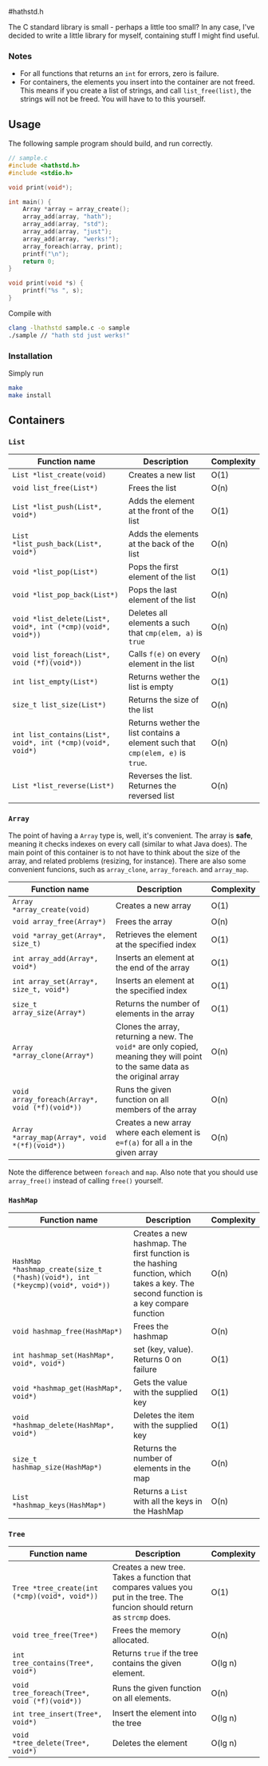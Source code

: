 #hathstd.h

The C standard library is small - perhaps a little too small?
In any case, I've decided to write a little library for myself, containing stuff I might find useful.

### Notes

 - For all functions that returns an `int` for errors, zero is failure.
 - For containers, the elements you insert into the container are not freed. This means if you create a list of strings, and call `list_free(list)`, the strings will not be freed. You will have to to this yourself.

## Usage

The following sample program should build, and run correctly.

```c
// sample.c
#include <hathstd.h>
#include <stdio.h>

void print(void*);

int main() {
    Array *array = array_create();
    array_add(array, "hath");
    array_add(array, "std");
    array_add(array, "just");
    array_add(array, "werks!");
    array_foreach(array, print);
    printf("\n");
    return 0;
}

void print(void *s) {
    printf("%s ", s);
}
```

Compile with 

```bash
clang -lhathstd sample.c -o sample
./sample // "hath std just werks!"
```

### Installation

Simply run

```bash
make
make install
```

## Containers

### `List`

| Function name | Description | Complexity | 
|---------------|-------------|------------|
| `List *list_create(void)` | Creates a new list | O(1) |
| `void list_free(List*)` | Frees the list | O(n) |
| `List *list_push(List*, void*)` | Adds the element at the front of the list | O(1) |
| `List *list_push_back(List*, void*)` | Adds the elements at the back of the list | O(n) |
| `void *list_pop(List*)` | Pops the first element of the list | O(1) |
| `void *list_pop_back(List*)` | Pops the last element of the list | O(n) |
| `void *list_delete(List*, void*, int (*cmp)(void*, void*))` | Deletes all elements a such that `cmp(elem, a)` is `true` | O(n) |
| `void list_foreach(List*, void (*f)(void*))` | Calls `f(e)` on every element in the list | O(n) |
| `int list_empty(List*)` | Returns wether the list is empty | O(1) |
| `size_t list_size(List*)` | Returns the size of the list | O(n) |
| `int list_contains(List*, void*, int (*cmp)(void*, void*)` | Returns wether the list contains a element such that `cmp(elem, e)` is `true`. | O(n) |
| `List *list_reverse(List*)` | Reverses the list. Returnes the reversed list | O(n) |

### `Array`

The point of having a `Array` type is, well, it's convenient. The array is **safe**, meaning it checks indexes on every call (similar to what Java does).
The main point of this container is to not have to think about the size of the array, and related problems (resizing, for instance).
There are also some convenient funcions, such as `array_clone`, `array_foreach`. and `array_map`.

| Function name | Description | Complexity | 
|---------------|-------------|------------|
| `Array *array_create(void)` | Creates a new array | O(1) |
| `void array_free(Array*)` | Frees the array | O(n) |
| `void *array_get(Array*, size_t)`   | Retrieves the element at the specified index | O(1) |
| `int array_add(Array*, void*)` | Inserts an element at the end of the array | O(1) |
| `int array_set(Array*, size_t, void*)` | Inserts an element at the specified index | O(1) |
| `size_t array_size(Array*)` | Returns the number of elements in the array | O(1) |
| `Array *array_clone(Array*)` | Clones the array, returning a new. The `void*` are only copied, meaning they will point to the same data as the original array | O(n) |
| `void array_foreach(Array*, void (*f)(void*))` | Runs the given function on all members of the array | O(n) |
| `Array *array_map(Array*, void *(*f)(void*))` | Creates a new array where each element is `e=f(a)` for all `a` in the given array | O(n) |

Note the difference between `foreach` and `map`. Also note that you should use `array_free()` instead of calling `free()` yourself.

### `HashMap`

| Function name | Description | Complexity |  
|---------------|-------------|------------|
| `HashMap *hashmap_create(size_t (*hash)(void*), int (*keycmp)(void*, void*))` | Creates a new hashmap. The first function is the hashing function, which takes a key. The second function is a key compare function | O(n) |
| `void hashmap_free(HashMap*)` | Frees the hashmap | O(n) |
| `int hashmap_set(HashMap*, void*, void*)` | set (key, value). Returns 0 on failure | O(1) |
| `void *hashmap_get(HashMap*, void*)` | Gets the value with the supplied key | O(1) |
| `void *hashmap_delete(HashMap*, void*)` | Deletes the item with the supplied key | O(1) |
| `size_t hashmap_size(HashMap*)` | Returns the number of elements in the map | O(n) |
| `List *hashmap_keys(HashMap*)` | Returns a `List` with all the keys in the HashMap | O(n) |

### `Tree`

| Function name | Description | Complexity |
|---------------|-------------|------------|
| `Tree *tree_create(int (*cmp)(void*, void*))` | Creates a new tree. Takes a function that compares values you put in the tree. The funcion should return as `strcmp` does. | O(1) |
| `void tree_free(Tree*)` | Frees the memory allocated. | O(n) |
| `int tree_contains(Tree*, void*)` | Returns `true` if the tree contains the given element. | O(lg n) |
| `void tree_foreach(Tree*, void (*f)(void*))` | Runs the given function on all elements. | O(n) |
| `int tree_insert(Tree*, void*)` | Insert the element into the tree | O(lg n) |
| `void *tree_delete(Tree*, void*)` | Deletes the element | O(lg n) |

